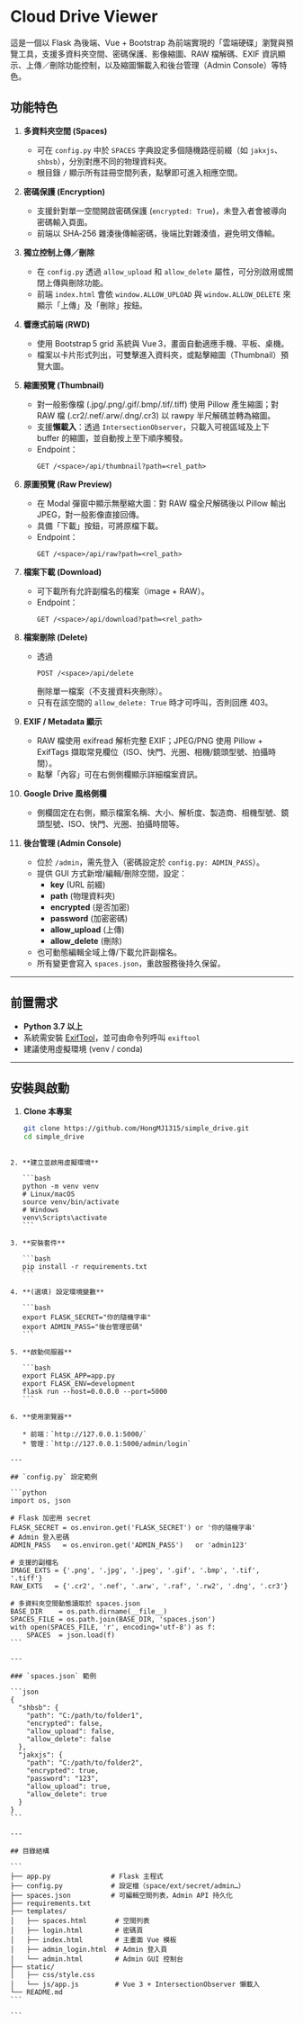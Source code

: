 # Cloud Drive Viewer

這是一個以 Flask 為後端、Vue + Bootstrap 為前端實現的「雲端硬碟」瀏覽與預覽工具，支援多資料夾空間、密碼保護、影像縮圖、RAW 檔解碼、EXIF 資訊顯示、上傳／刪除功能控制，以及縮圖懶載入和後台管理（Admin Console）等特色。

## 功能特色

1. **多資料夾空間 (Spaces)**
   - 可在 `config.py` 中於 `SPACES` 字典設定多個隨機路徑前綴（如 `jakxjs`、`shbsb`），分別對應不同的物理資料夾。
   - 根目錄 `/` 顯示所有註冊空間列表，點擊即可進入相應空間。

2. **密碼保護 (Encryption)**
   - 支援針對單一空間開啟密碼保護 (`encrypted: True`)，未登入者會被導向密碼輸入頁面。
   - 前端以 SHA‑256 雜湊後傳輸密碼，後端比對雜湊值，避免明文傳輸。

3. **獨立控制上傳／刪除**
   - 在 `config.py` 透過 `allow_upload` 和 `allow_delete` 屬性，可分別啟用或關閉上傳與刪除功能。
   - 前端 `index.html` 會依 `window.ALLOW_UPLOAD` 與 `window.ALLOW_DELETE` 來顯示「上傳」及「刪除」按鈕。

4. **響應式前端 (RWD)**
   - 使用 Bootstrap 5 grid 系統與 Vue 3，畫面自動適應手機、平板、桌機。
   - 檔案以卡片形式列出，可雙擊進入資料夾，或點擊縮圖（Thumbnail）預覽大圖。

5. **縮圖預覽 (Thumbnail)**
   - 對一般影像檔 (.jpg/.png/.gif/.bmp/.tif/.tiff) 使用 Pillow 產生縮圖；對 RAW 檔 (.cr2/.nef/.arw/.dng/.cr3) 以 rawpy 半尺解碼並轉為縮圖。
   - 支援**懶載入**：透過 `IntersectionObserver`，只載入可視區域及上下 buffer 的縮圖，並自動按上至下順序觸發。
   - Endpoint：  
     ```
     GET /<space>/api/thumbnail?path=<rel_path>
     ```

6. **原圖預覽 (Raw Preview)**
   - 在 Modal 彈窗中顯示無壓縮大圖：對 RAW 檔全尺解碼後以 Pillow 輸出 JPEG，對一般影像直接回傳。
   - 具備「下載」按鈕，可將原檔下載。  
   - Endpoint：  
     ```
     GET /<space>/api/raw?path=<rel_path>
     ```

7. **檔案下載 (Download)**
   - 可下載所有允許副檔名的檔案（image + RAW）。  
   - Endpoint：  
     ```
     GET /<space>/api/download?path=<rel_path>
     ```

8. **檔案刪除 (Delete)**
   - 透過  
     ```
     POST /<space>/api/delete
     ```
     刪除單一檔案（不支援資料夾刪除）。
   - 只有在該空間的 `allow_delete: True` 時才可呼叫，否則回應 403。

9. **EXIF / Metadata 顯示**
   - RAW 檔使用 exifread 解析完整 EXIF；JPEG/PNG 使用 Pillow + ExifTags 擷取常見欄位（ISO、快門、光圈、相機/鏡頭型號、拍攝時間）。
   - 點擊「內容」可在右側側欄顯示詳細檔案資訊。

10. **Google Drive 風格側欄**
    - 側欄固定在右側，顯示檔案名稱、大小、解析度、製造商、相機型號、鏡頭型號、ISO、快門、光圈、拍攝時間等。

11. **後台管理 (Admin Console)**
    - 位於 `/admin`，需先登入（密碼設定於 `config.py: ADMIN_PASS`）。
    - 提供 GUI 方式新增/編輯/刪除空間，設定：  
      - **key** (URL 前綴)  
      - **path** (物理資料夾)  
      - **encrypted** (是否加密)  
      - **password** (加密密碼)  
      - **allow_upload** (上傳)  
      - **allow_delete** (刪除)  
    - 也可動態編輯全域上傳/下載允許副檔名。  
    - 所有變更會寫入 `spaces.json`，重啟服務後持久保留。

---

## 前置需求

- **Python 3.7 以上**  
- 系統需安裝 [ExifTool](https://exiftool.org/)，並可由命令列呼叫 `exiftool`  
- 建議使用虛擬環境 (venv / conda)  

---

## 安裝與啟動

1. **Clone 本專案**  
   ```bash
   git clone https://github.com/HongMJ1315/simple_drive.git
   cd simple_drive
````

2. **建立並啟用虛擬環境**

   ```bash
   python -m venv venv
   # Linux/macOS
   source venv/bin/activate
   # Windows
   venv\Scripts\activate
   ```

3. **安裝套件**

   ```bash
   pip install -r requirements.txt
   ```

4. **(選填) 設定環境變數**

   ```bash
   export FLASK_SECRET="你的隨機字串"
   export ADMIN_PASS="後台管理密碼"
   ```

5. **啟動伺服器**

   ```bash
   export FLASK_APP=app.py
   export FLASK_ENV=development
   flask run --host=0.0.0.0 --port=5000
   ```

6. **使用瀏覽器**

   * 前端：`http://127.0.0.1:5000/`
   * 管理：`http://127.0.0.1:5000/admin/login`

---

## `config.py` 設定範例

```python
import os, json

# Flask 加密用 secret
FLASK_SECRET = os.environ.get('FLASK_SECRET') or '你的隨機字串'
# Admin 登入密碼
ADMIN_PASS   = os.environ.get('ADMIN_PASS')   or 'admin123'

# 支援的副檔名
IMAGE_EXTS = {'.png', '.jpg', '.jpeg', '.gif', '.bmp', '.tif', '.tiff'}
RAW_EXTS   = {'.cr2', '.nef', '.arw', '.raf', '.rw2', '.dng', '.cr3'}

# 多資料夾空間動態讀取於 spaces.json
BASE_DIR    = os.path.dirname(__file__)
SPACES_FILE = os.path.join(BASE_DIR, 'spaces.json')
with open(SPACES_FILE, 'r', encoding='utf-8') as f:
    SPACES  = json.load(f)
```

---

### `spaces.json` 範例

```json
{
  "shbsb": {
    "path": "C:/path/to/folder1",
    "encrypted": false,
    "allow_upload": false,
    "allow_delete": false
  },
  "jakxjs": {
    "path": "C:/path/to/folder2",
    "encrypted": true,
    "password": "123",
    "allow_upload": true,
    "allow_delete": true
  }
}
```

---

## 目錄結構

```
├── app.py               # Flask 主程式
├── config.py            # 設定檔（space/ext/secret/admin…）
├── spaces.json          # 可編輯空間列表，Admin API 持久化
├── requirements.txt
├── templates/
│   ├── spaces.html       # 空間列表
│   ├── login.html        # 密碼頁
│   ├── index.html        # 主畫面 Vue 模板
│   ├── admin_login.html  # Admin 登入頁
│   └── admin.html        # Admin GUI 控制台
├── static/
│   ├── css/style.css
│   └── js/app.js         # Vue 3 + IntersectionObserver 懶載入
└── README.md
```

```
